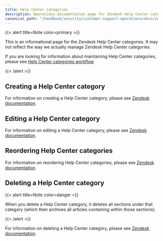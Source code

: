 ```yaml
---
title: Help Center categories
description: Operations documentation page for Zendesk Help Center categories
canonical_path: "/handbook/security/customer-support-operations/docs/zendesk/help-center-categories"
---
```


{{< alert title=Note color=primary >}}

This is an informational page for the Zendesk Help Center categories. It may not reflect the way we actually manage Zendesk Help Center categories.

If you are looking for information about maintaining Help Center categories, please see [Help Center categories workflow](../../workflows/zendesk/help-center-categories)

{{< /alert >}}

## Creating a Help Center category

For information on creating a Help Center category, please see [Zendesk documentation](https://support.zendesk.com/hc/en-us/articles/4408845897370-Organizing-knowledge-base-content-in-categories-and-sections#topic_hjs_tl4_kk).

## Editing a Help Center category

For information on editing a Help Center category, please see [Zendesk documentation](https://support.zendesk.com/hc/en-us/articles/4408845897370-Organizing-knowledge-base-content-in-categories-and-sections#topic_x53_5l4_kk).

## Reordering Help Center categories

For information on reordering Help Center categories, please see [Zendesk documentation](https://support.zendesk.com/hc/en-us/articles/4408843983258).

## Deleting a Help Center category

{{< alert title=Note color=danger >}}

When you delete a Help Center category, it deletes all sections under that category (which then archives all articles containing within those sections).

{{< /alert >}}

For information on deleting a Help Center category, please see [Zendesk documentation](https://support.zendesk.com/hc/en-us/articles/4408845897370-Organizing-knowledge-base-content-in-categories-and-sections#topic_v5n_5l4_kk).
